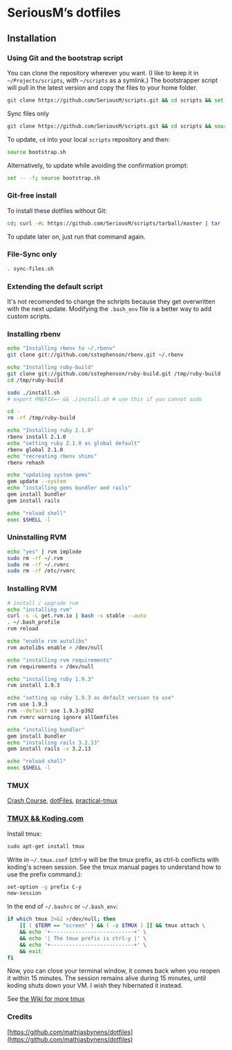 # SeriousM’s dotfiles

## Installation

### Using Git and the bootstrap script

You can clone the repository wherever you want. (I like to keep it in `~/Projects/scripts`, with `~/scripts` as a symlink.) The bootstrapper script will pull in the latest version and copy the files to your home folder.

```bash
git clone https://github.com/SeriousM/scripts.git && cd scripts && set -- -f && source bootstrap.sh ; cd .. ; rm -rf scripts
```

Sync files only
```bash
git clone https://github.com/SeriousM/scripts.git && cd scripts && source sync-files.sh ; cd .. ; rm -rf scripts
```

To update, `cd` into your local `scripts` repository and then:

```bash
source bootstrap.sh
```

Alternatively, to update while avoiding the confirmation prompt:

```bash
set -- -f; source bootstrap.sh
```

### Git-free install

To install these dotfiles without Git:

```bash
cd; curl -#L https://github.com/SeriousM/scripts/tarball/master | tar -xzv --strip-components 1 --exclude={README.md,bootstrap.sh,apt-install.sh,sync-files.sh,auth-check.sh}
```

To update later on, just run that command again.

### File-Sync only

```bash
. sync-files.sh
```

### Extending the default script

It's not recomended to change the schripts because they get overwritten with the next update.
Modifying the `.bash_env` file is a better way to add custom scripts.

### Installing rbenv

```bash
echo "Installing rbenv to ~/.rbenv"
git clone git://github.com/sstephenson/rbenv.git ~/.rbenv

echo "Installing ruby-build"
git clone git://github.com/sstephenson/ruby-build.git /tmp/ruby-build
cd /tmp/ruby-build

sudo ./install.sh
# export PREFIX=~ && ./install.sh # use this if you cannot sudo

cd -
rm -rf /tmp/ruby-build

echo "Installing ruby 2.1.0"
rbenv install 2.1.0
echo "setting ruby 2.1.0 as global default"
rbenv global 2.1.0
echo "recreating rbenv shims"
rbenv rehash

echo "updating system gems"
gem update --system
echo "installing gems bundler and rails"
gem install bundler
gem install rails

echo "reload shell"
exec $SHELL -l
```

### Uninstalling RVM
```bash
echo "yes" | rvm implode
sudo rm -rf ~/.rvm
sudo rm -rf ~/.rvmrc
sudo rm -rf /etc/rvmrc
```

### Installing RVM

```bash
# install / upgrade rvm
echo "installing rvm"
curl -s -L get.rvm.io | bash -s stable --auto
. ~/.bash_profile
rvm reload

echo "enable rvm autolibs"
rvm autolibs enable > /dev/null

echo "installing rvm requirements"
rvm requirements > /dev/null

echo "installing ruby 1.9.3"
rvm install 1.9.3

echo "setting up ruby 1.9.3 as default version to use"
rvm use 1.9.3
rvm --default use 1.9.3-p392
rvm rvmrc warning ignore allGemfiles

echo "installing bundler"
gem install bundler
echo "installing rails 3.2.13"
gem install rails -v 3.2.13

echo "reload shell"
exec $SHELL -l
```

### TMUX

[Crash Course](http://robots.thoughtbot.com/a-tmux-crash-course), [dotFiles](https://github.com/fatih/dotfiles/blob/master/tmuxconf), [practical-tmux](https://mutelight.org/practical-tmux)

### [TMUX && Koding.com](https://koding.com/Activity/keeping-your-shell-session-alive-with-tmux)

Install tmux:
```bash
sudo apt-get install tmux
```
Write in `~/.tmux.conf` (ctrl-y will be the tmux prefix, as ctrl-b conflicts with koding's screen session. See the tmux manual pages to understand how to use the prefix command.):
```bash
set-option -g prefix C-y
new-session
```
In the end of `~/.bashrc` or `~/.bash_env`:
```bash
if which tmux 2>&1 >/dev/null; then
    [[ ( $TERM == "screen" ) && ( -z $TMUX ) ]] && tmux attach \
    && echo '+---------------------------+' \
    && echo '| The tmux prefix is ctrl-y |' \
    && echo '+---------------------------+' \
    && exit
fi
```
Now, you can close your terminal window, it comes back when you reopen it within 15 minutes. The session remains alive during 15 minutes, until koding shuts down your VM. I wish they hibernated it instead.

See [the Wiki for more tmux](https://github.com/SeriousM/scripts/wiki/tmux)

### Credits
[https://github.com/mathiasbynens/dotfiles](https://github.com/mathiasbynens/dotfiles)
